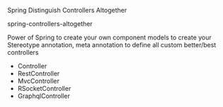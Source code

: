 Spring Distinguish Controllers Altogether

spring-controllers-altogether


Power of Spring to create your own component models to create your Stereotype annotation, meta annotation 
to define all custom better/best controllers

- Controller
- RestController
- MvcController
- RSocketController
- GraphqlController